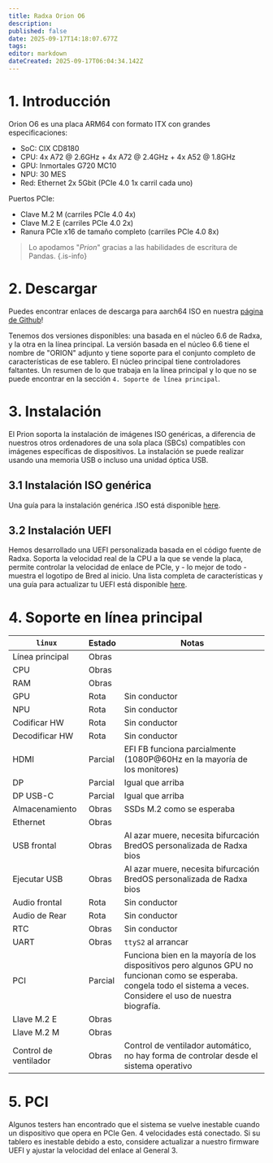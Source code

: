```yaml
---
title: Radxa Orion O6
description:
published: false
date: 2025-09-17T14:18:07.677Z
tags:
editor: markdown
dateCreated: 2025-09-17T06:04:34.142Z
---
```


# 1. Introducción

Orion O6 es una placa ARM64 con formato ITX con grandes especificaciones:

- SoC: CIX CD8180
- CPU: 4x A72 @ 2.6GHz + 4x A72 @ 2.4GHz + 4x A52 @ 1.8GHz
- GPU: Inmortales G720 MC10
- NPU: 30 MES
- Red: Ethernet 2x 5Gbit (PCIe 4.0 1x carril cada uno)

Puertos PCIe:

- Clave M.2 M (carriles PCIe 4.0 4x)
- Clave M.2 E (carriles PCIe 4.0 2x)
- Ranura PCIe x16 de tamaño completo (carriles PCIe 4.0 8x)

> Lo apodamos "_Prion_" gracias a las habilidades de escritura de Pandas.
> {.is-info}

# 2. Descargar

Puedes encontrar enlaces de descarga para aarch64 ISO en nuestra [página de Github](https://github.com/BredOS/bredos-iso/releases/latest)!

Tenemos dos versiones disponibles: una basada en el núcleo 6.6 de Radxa, y la otra en la línea principal.
La versión basada en el núcleo 6.6 tiene el nombre de "ORION" adjunto y tiene soporte para el conjunto completo de características de ese tablero.
El núcleo principal tiene controladores faltantes. Un resumen de lo que trabaja en la línea principal y lo que no se puede encontrar en la sección `4. Soporte de línea principal`.

# 3. Instalación

El Prion soporta la instalación de imágenes ISO genéricas, a diferencia de nuestros otros ordenadores de una sola placa (SBCs) compatibles con imágenes específicas de dispositivos. La instalación se puede realizar usando una memoria USB o incluso una unidad óptica USB.

## 3.1 Instalación ISO genérica

Una guía para la instalación genérica .ISO está disponible [here](/en/install/Installation-with-ISO).

## 3.2 Instalación UEFI

Hemos desarrollado una UEFI personalizada basada en el código fuente de Radxa. Soporta la velocidad real de la CPU a la que se vende la placa, permite controlar la velocidad de enlace de PCIe, y - lo mejor de todo - muestra el logotipo de Bred al inicio. Una lista completa de características y una guía para actualizar tu UEFI está disponible [here](/en/radxa-orion-o6/prion-uefi-installation).

# 4. Soporte en línea principal

| `linux`                     | Estado  | Notas                                                                                                                                                                                                                        |
| --------------------------- | ------- | ---------------------------------------------------------------------------------------------------------------------------------------------------------------------------------------------------------------------------- |
| Línea principal             | Obras   |                                                                                                                                                                                                                              |
| CPU                         | Obras   |                                                                                                                                                                                                                              |
| RAM                         | Obras   |                                                                                                                                                                                                                              |
| GPU                         | Rota    | Sin conductor                                                                                                                                                                                                                |
| NPU                         | Rota    | Sin conductor                                                                                                                                                                                                                |
| Codificar HW                | Rota    | Sin conductor                                                                                                                                                                                                                |
| Decodificar HW              | Rota    | Sin conductor                                                                                                                                                                                                                |
| HDMI                        | Parcial | EFI FB funciona parcialmente (1080P@60Hz en la mayoría de los monitores)                                                                                                                     |
| DP                          | Parcial | Igual que arriba                                                                                                                                                                                                             |
| DP USB-C                    | Parcial | Igual que arriba                                                                                                                                                                                                             |
| Almacenamiento              | Obras   | SSDs M.2 como se esperaba                                                                                                                                                                                    |
| Ethernet                    | Obras   |                                                                                                                                                                                                                              |
| USB frontal                 | Obras   | Al azar muere, necesita bifurcación BredOS personalizada de Radxa bios                                                                                                                                                       |
| Ejecutar USB                | Obras   | Al azar muere, necesita bifurcación BredOS personalizada de Radxa bios                                                                                                                                                       |
| Audio frontal               | Rota    | Sin conductor                                                                                                                                                                                                                |
| Audio de Rear               | Rota    | Sin conductor                                                                                                                                                                                                                |
| RTC                         | Obras   | Sin conductor                                                                                                                                                                                                                |
| UART                        | Obras   | `ttyS2` al arrancar                                                                                                                                                                                                          |
| PCI                         | Parcial | Funciona bien en la mayoría de los dispositivos pero algunos GPU no funcionan como se esperaba. <br> congela todo el sistema a veces. Considere el uso de nuestra biografía. |
| Llave M.2 E | Obras   |                                                                                                                                                                                                                              |
| Llave M.2 M | Obras   |                                                                                                                                                                                                                              |
| Control de ventilador       | Obras   | Control de ventilador automático, no hay forma de controlar desde el sistema operativo                                                                                                                                       |

# 5. PCI

Algunos testers han encontrado que el sistema se vuelve inestable cuando un dispositivo que opera en PCIe Gen. 4 velocidades está conectado. Si su tablero es inestable debido a esto, considere actualizar a nuestro firmware UEFI y ajustar la velocidad del enlace al General 3.